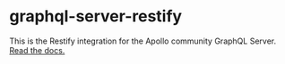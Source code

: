 # graphql-server-restify

This is the Restify integration for the Apollo community GraphQL Server. [Read the docs.](http://dev.apollodata.com/tools/apollo-server/index.html)
